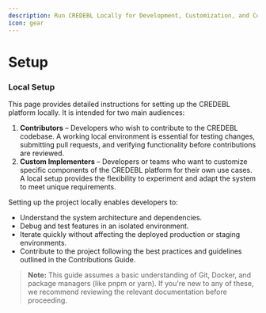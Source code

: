 ```yaml
---
description: Run CREDEBL Locally for Development, Customization, and Contribution
icon: gear
---
```


# Setup

### Local Setup

This page provides detailed instructions for setting up the CREDEBL platform locally. It is intended for two main audiences:

1. **Contributors** – Developers who wish to contribute to the CREDEBL codebase. A working local environment is essential for testing changes, submitting pull requests, and verifying functionality before contributions are reviewed.
2. **Custom Implementers** – Developers or teams who want to customize specific components of the CREDEBL platform for their own use cases. A local setup provides the flexibility to experiment and adapt the system to meet unique requirements.

Setting up the project locally enables developers to:

* Understand the system architecture and dependencies.
* Debug and test features in an isolated environment.
* Iterate quickly without affecting the deployed production or staging environments.
* Contribute to the project following the best practices and guidelines outlined in the Contributions Guide.

> **Note:** This guide assumes a basic understanding of Git, Docker, and package managers (like pnpm or yarn). If you're new to any of these, we recommend reviewing the relevant documentation before proceeding.

